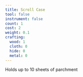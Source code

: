 ```yaml
---
title: Scroll Case
tool: false
instrument: false
count: 1
cost: 2
weight: 0.1
crafting:
  wood: 1
  cloth: 0
  hide: 0
  metal: 0
---
```

Holds up to 10 sheets of parchment
